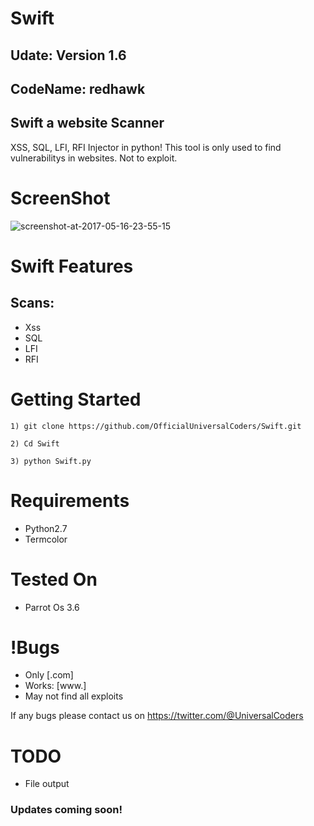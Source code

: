 # Swift

Udate: Version 1.6
----------
CodeName: redhawk
----------
## Swift a website Scanner

XSS, SQL, LFI, RFI Injector in python! This tool is only used to find vulnerabilitys in websites. Not to exploit.

# ScreenShot
![screenshot-at-2017-05-16-23-55-15](https://cloud.githubusercontent.com/assets/28690112/26138387/b1d46938-3a7d-11e7-9c5f-378e60c261a6.png)

# Swift Features

## Scans:
* Xss
* SQL
* LFI
* RFI

# Getting Started
```
1) git clone https://github.com/OfficialUniversalCoders/Swift.git
```
```
2) Cd Swift
```
```
3) python Swift.py
```
# Requirements

* Python2.7
* Termcolor

# Tested On

* Parrot Os 3.6

# !Bugs

* Only [.com]
* Works: [www.]  
* May not find all exploits

If any bugs please contact us on https://twitter.com/@UniversalCoders

# TODO

* File output

### Updates coming soon!
